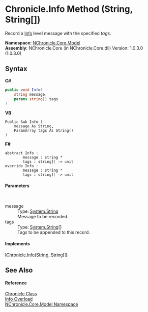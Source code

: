 # Chronicle.Info Method (String, String[])
 

Record a <a href="T_NChronicle_Core_Model_ChronicleLevel.md">Info</a> level message with the specified *tags*.

**Namespace:**&nbsp;<a href="N_NChronicle_Core_Model.md">NChronicle.Core.Model</a><br />**Assembly:**&nbsp;NChronicle.Core (in NChronicle.Core.dll) Version: 1.0.3.0 (1.0.3.0)

## Syntax

**C#**<br />
``` C#
public void Info(
	string message,
	params string[] tags
)
```

**VB**<br />
``` VB
Public Sub Info ( 
	message As String,
	ParamArray tags As String()
)
```

**F#**<br />
``` F#
abstract Info : 
        message : string * 
        tags : string[] -> unit 
override Info : 
        message : string * 
        tags : string[] -> unit 
```


#### Parameters
&nbsp;<dl><dt>message</dt><dd>Type: <a href="http://msdn2.microsoft.com/en-us/library/s1wwdcbf" target="_blank">System.String</a><br />Message to be recorded.</dd><dt>tags</dt><dd>Type: <a href="http://msdn2.microsoft.com/en-us/library/s1wwdcbf" target="_blank">System.String</a>[]<br />Tags to be appended to this record.</dd></dl>

#### Implements
<a href="M_NChronicle_Core_Interfaces_IChronicle_Info_2.md">IChronicle.Info(String, String[])</a><br />

## See Also


#### Reference
<a href="T_NChronicle_Core_Model_Chronicle.md">Chronicle Class</a><br /><a href="Overload_NChronicle_Core_Model_Chronicle_Info.md">Info Overload</a><br /><a href="N_NChronicle_Core_Model.md">NChronicle.Core.Model Namespace</a><br />
